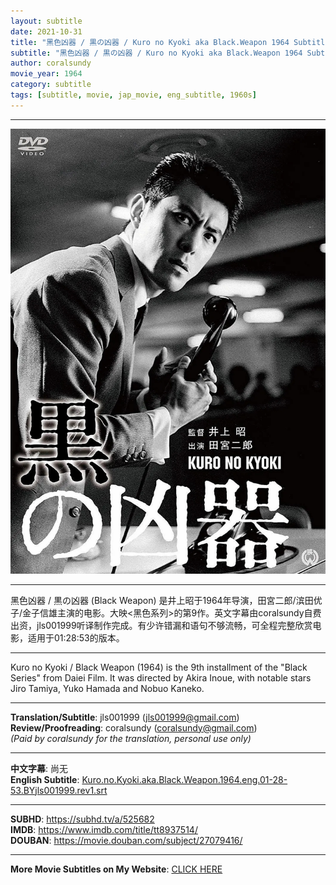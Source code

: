 ```yaml
---
layout: subtitle
date: 2021-10-31
title: "黑色凶器 / 黒の凶器 / Kuro no Kyoki aka Black.Weapon 1964 Subtitle (English)"
subtitle: "黑色凶器 / 黒の凶器 / Kuro no Kyoki aka Black.Weapon 1964 Subtitle (English)"
author: coralsundy
movie_year: 1964
category: subtitle
tags: [subtitle, movie, jap_movie, eng_subtitle, 1960s]
---
```


------

<img src="../assets/tt8937514.jpg" alt="tt8937514_cover_art" />

------

黑色凶器 / 黒の凶器 (Black Weapon) 是井上昭于1964年导演，田宮二郎/滨田优子/金子信雄主演的电影。大映<黑色系列>的第9作。英文字幕由coralsundy自费出资，jls001999听译制作完成。有少许错漏和语句不够流畅，可全程完整欣赏电影，适用于01:28:53的版本。

------

Kuro no Kyoki / Black Weapon (1964) is the 9th installment of the "Black Series" from Daiei Film. It was directed by Akira Inoue, with notable stars Jiro Tamiya, Yuko Hamada and Nobuo Kaneko.

------

**Translation/Subtitle**: jls001999 (jls001999@gmail.com)<br>
**Review/Proofreading**: coralsundy (coralsundy@gmail.com)<br>
*(Paid by coralsundy for the translation, personal use only)*

------

**中文字幕**: 尚无<br>
**English Subtitle**: [Kuro.no.Kyoki.aka.Black.Weapon.1964.eng.01-28-53.BYjls001999.rev1.srt](../subtitles/Kuro.no.Kyoki.aka.Black.Weapon.1964.eng.01-28-53.BYjls001999.rev1.srt)

------

**SUBHD**: <https://subhd.tv/a/525682><br>
**IMDB**: <https://www.imdb.com/title/tt8937514/><br>
**DOUBAN**: <https://movie.douban.com/subject/27079416/>

------

**More Movie Subtitles on My Website**: <a href='{% post_url 2021-01-10-subtitles-summary-list %}'>CLICK HERE</a>


